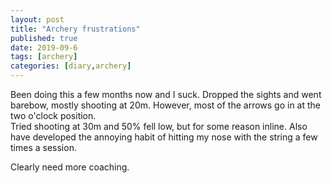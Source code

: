 ```yaml
---
layout: post
title: "Archery frustrations"
published: true
date: 2019-09-6
tags: [archery]
categories: [diary,archery]
---
```

Been doing this a few months now and I suck.  Dropped the sights and went barebow, mostly shooting at 20m.  However, most of the arrows go in at the two o'clock position.  
Tried shooting at 30m and 50% fell low, but for some reason inline.  Also have developed the annoying habit of hitting my nose with the string a few times a session.

Clearly need more coaching.
